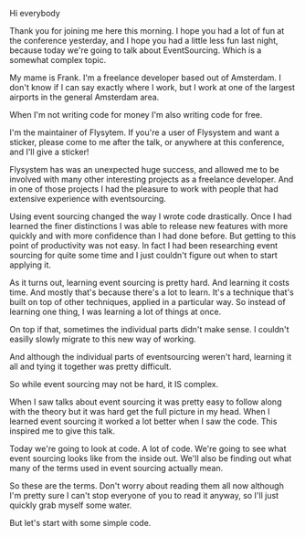 Hi everybody

Thank you for joining me here this morning. I hope you had a lot of fun at the conference yesterday, and I hope you had a little less fun last night, because today we're going to talk about EventSourcing. Which is a somewhat complex topic.


My mame is Frank. I'm a freelance developer based out of Amsterdam. I don't know if I can say exactly where I work, but I work at one of the largest airports in the general Amsterdam area.

When I'm not writing code for money I'm also writing code for free.

I'm the maintainer of Flysytem. If you're a user of Flysystem and want a sticker, please come to me after the talk, or anywhere at this conference, and I'll give a sticker!

Flysystem has was an unexpected huge success,  and allowed me to be involved with many other interesting projects as a freelance developer. And in one of those projects I had the pleasure to work with people that had extensive experience with eventsourcing.

Using event sourcing changed the way I wrote code drastically. Once I had learned the finer distinctions I was able to release new features with more quickly and with more confidence than I had done before. But getting to this point of productivity was not easy. In fact I had been researching event sourcing for quite some time and I just couldn't figure out when to start applying it.

As it turns out, learning event sourcing is pretty hard. And learning it costs time. And mostly that's because there's a lot to learn. It's a technique that's built on top of other techniques, applied in a particular way. So instead of learning one thing, I was learning a lot of things at once.

On top if that, sometimes the individual parts didn't make sense. I couldn't easilly slowly migrate to this new way of working.

And although the individual parts of eventsourcing weren't hard, learning it all and tying it together was pretty difficult.

So while event sourcing may not be hard, it IS complex.

When I saw talks about event sourcing it was pretty easy to follow along with the theory but it was hard get the full picture in my head. When I learned event sourcing it worked a lot better when I saw the code. This inspired me to give this talk.

Today we're going to look at code. A lot of code. We're going to see what event sourcing looks like from the inside out. We'll also be finding out what many of the terms used in event sourcing actually mean.

So these are the terms. Don't worry about reading them all now although I'm pretty sure I can't stop everyone of you to read it anyway, so I'll just quickly grab myself some water.

But let's start with some simple code.